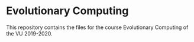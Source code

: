 # Evolutionary Computing 
This repository contains the files for the course Evolutionary Computing of the VU 2019-2020.
